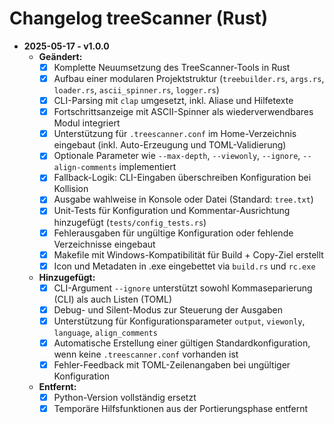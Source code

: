 # Changelog treeScanner (Rust)

- **2025-05-17 - v1.0.0**
  - **Geändert:**  
    - [x] Komplette Neuumsetzung des TreeScanner-Tools in Rust  
    - [x] Aufbau einer modularen Projektstruktur (`treebuilder.rs`, `args.rs`, `loader.rs`, `ascii_spinner.rs`, `logger.rs`)  
    - [x] CLI-Parsing mit `clap` umgesetzt, inkl. Aliase und Hilfetexte  
    - [x] Fortschrittsanzeige mit ASCII-Spinner als wiederverwendbares Modul integriert  
    - [x] Unterstützung für `.treescanner.conf` im Home-Verzeichnis eingebaut (inkl. Auto-Erzeugung und TOML-Validierung)  
    - [x] Optionale Parameter wie `--max-depth`, `--viewonly`, `--ignore`, `--align-comments` implementiert  
    - [x] Fallback-Logik: CLI-Eingaben überschreiben Konfiguration bei Kollision  
    - [x] Ausgabe wahlweise in Konsole oder Datei (Standard: `tree.txt`)  
    - [x] Unit-Tests für Konfiguration und Kommentar-Ausrichtung hinzugefügt (`tests/config_tests.rs`)  
    - [x] Fehlerausgaben für ungültige Konfiguration oder fehlende Verzeichnisse eingebaut  
    - [x] Makefile mit Windows-Kompatibilität für Build + Copy-Ziel erstellt  
    - [x] Icon und Metadaten in .exe eingebettet via `build.rs` und `rc.exe`  

  - **Hinzugefügt:**  
    - [x] CLI-Argument `--ignore` unterstützt sowohl Kommaseparierung (CLI) als auch Listen (TOML)  
    - [x] Debug- und Silent-Modus zur Steuerung der Ausgaben  
    - [x] Unterstützung für Konfigurationsparameter `output`, `viewonly`, `language`, `align_comments`  
    - [x] Automatische Erstellung einer gültigen Standardkonfiguration, wenn keine `.treescanner.conf` vorhanden ist  
    - [x] Fehler-Feedback mit TOML-Zeilenangaben bei ungültiger Konfiguration  

  - **Entfernt:**  
    - [x] Python-Version vollständig ersetzt  
    - [x] Temporäre Hilfsfunktionen aus der Portierungsphase entfernt  
